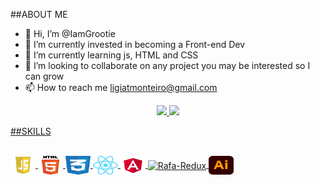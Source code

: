 ##ABOUT ME

- 👋 Hi, I’m @IamGrootie
- 👀 I’m currently invested in becoming a Front-end Dev 
- 🌱 I’m currently learning js, HTML and CSS
- 💞️ I’m looking to collaborate on any project you may be interested so I can grow
- 📫 How to reach me ligiatmonteiro@gmail.com


<div align="center">
  <a href="https://github.com/IamGrootie">
  <img height="180em" src="https://github-readme-stats.vercel.app/api?username=IamGrootie&show_icons=true&theme=dracula&include_all_commits=true&count_private=true"/>
  <img height="180em" src="https://github-readme-stats.vercel.app/api/top-langs/?username=IamGrootie&layout=compact&langs_count=7&theme=dracula"/>
</div>
  
##SKILLS
<div style="display: inline_block"><br>
  <img align="center" alt="Logo-Js" height="30" width="40" src="logos/javascript.jpg">
  <img align="center" alt="Logo-HTML" height="30" width="40" src="logos/HTML5_logo_and_wordmark.svg">
  <img align="center" alt="Logo-CSS" height="30" width="40" src="logos/css.svg">
  <img align="center" alt="Logo-React" height="30" width="40" src="logos/React-icon.svg">
  <img align="center" alt="Logo-Angular" height="30" width="40" src="logos/Angular_full_color_logo.svg">
  <img align="center" alt="Rafa-Redux" height="30" width="40" src="logos/Redux_logo.svg">
  <img align="center" alt="Logo-Illustrator" height="30" width="40" src="logos/Adobe_Illustrator_CC_icon.svg">

</div>

<!---
IamGrootie/IamGrootie is a ✨ special ✨ repository because its `README.md` (this file) appears on your GitHub profile.
You can click the Preview link to take a look at your changes.
--->
